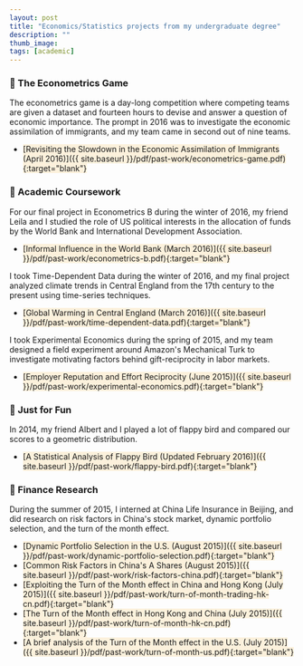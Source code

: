```yaml
---
layout: post
title: "Economics/Statistics projects from my undergraduate degree"
description: ""
thumb_image: 
tags: [academic]
---
```



### :cherry_blossom: The Econometrics Game
The econometrics game is a day-long competition where competing teams are given a dataset and fourteen hours to devise and answer a question of economic importance. The prompt in 2016 was to investigate the economic assimilation of immigrants, and my team came in second out of nine teams.

- <span style="background-color: #fcf1dc">[​Revisiting the Slowdown in the Economic Assimilation of Immigrants (April 2016)]({{ site.baseurl }}/pdf/past-work/econometrics-game.pdf){:target="blank"}</span>


### :rose: Academic Coursework

For our final project in Econometrics B during the winter of 2016, my friend Leila and I studied the role of US political interests in the allocation of funds by the World Bank and International Development Association.

- <span style="background-color: #fcf1dc">[Informal Influence in the World Bank (March 2016)]({{ site.baseurl }}/pdf/past-work/econometrics-b.pdf){:target="blank"}</span>

I took Time-Dependent Data during the winter of 2016, and my final project analyzed climate trends in Central England from the 17th century to the present using time-series techniques.

- <span style="background-color: #fcf1dc">[Global Warming in Central England (March 2016)]({{ site.baseurl }}/pdf/past-work/time-dependent-data.pdf){:target="blank"}</span>

I took Experimental Economics during the spring of 2015, and my team designed a field experiment around Amazon's Mechanical Turk to investigate motivating factors behind gift-reciprocity in labor markets.

- <span style="background-color: #fcf1dc">[Employer Reputation and Effort Reciprocity (June 2015)]({{ site.baseurl }}/pdf/past-work/experimental-economics.pdf){:target="blank"}</span>

### :cactus: Just for Fun

In 2014, my friend Albert and I played a lot of flappy bird and compared our scores to a geometric distribution.

- <span style="background-color: #fcf1dc">[A Statistical Analysis of Flappy Bird (Updated February 2016)]({{ site.baseurl }}/pdf/past-work/flappy-bird.pdf){:target="blank"}</span>

### :hibiscus: Finance Research

During the summer of 2015, I interned at China Life Insurance in Beijing, and did research on risk factors in China's stock market, dynamic portfolio selection, and the turn of the month effect.

- <span style="background-color: #fcf1dc">[Dynamic Portfolio Selection in the U.S. (August 2015)]({{ site.baseurl }}/pdf/past-work/dynamic-portfolio-selection.pdf){:target="blank"}</span>
- <span style="background-color: #fcf1dc">[Common Risk Factors in China's A Shares (August 2015)]({{ site.baseurl }}/pdf/past-work/risk-factors-china.pdf){:target="blank"}</span>
- <span style="background-color: #fcf1dc">[Exploiting the Turn of the Month effect in China and Hong Kong (July 2015)]({{ site.baseurl }}/pdf/past-work/turn-of-month-trading-hk-cn.pdf){:target="blank"}</span>
- <span style="background-color: #fcf1dc">[The Turn of the Month effect in Hong Kong and China (July 2015)]({{ site.baseurl }}/pdf/past-work/turn-of-month-hk-cn.pdf){:target="blank"}</span>
- <span style="background-color: #fcf1dc">[A brief analysis of the Turn of the Month effect in the U.S. (July 2015)]({{ site.baseurl }}/pdf/past-work/turn-of-month-us.pdf){:target="blank"}</span>
